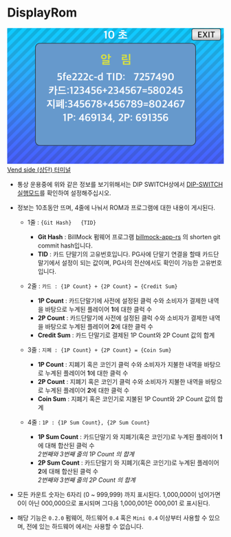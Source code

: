 <!--
SPDX-FileCopyrightText: © 2023 Jinwoo Park (pmnxis@gmail.com)

SPDX-License-Identifier: MIT OR Apache-2.0
-->

# DisplayRom

![display rom screen](./images/dip_switch_rom_disp_kokr.png) [Vend side (상단) 터미널](./port_vend_side.md#vend-side-quick-terminal)

- 통상 운용중에 위와 같은 정보를 보기위해서는 DIP SWITCH상에서 [DIP-SWITCH 실행모드](./dip_switch.md#실행모드---application-mode)를 확인하여 설정해주십시오.

- 정보는 10초동안 뜨며, 4줄에 나눠서 ROM과 프로그램에 대한 내용이 게시된다.
    - 1줄 : `{Git Hash}   {TID}`
        - **Git Hash** : BillMock 펌웨어 프로그램 [billmock-app-rs](https://github.com/pmnxis/billmock-app-rs) 의 shorten git commit hash입니다.
        - **TID** : 카드 단말기의 고유번호입니다. PG사에 단말기 연결을 할때 카드단말기에서 설정이 되는 값이며, PG사의 전산에서도 확인이 가능한 고유번호입니다.

    - 2줄 : `카드 : {1P Count} + {2P Count} = {Credit Sum}`
        - **1P Count** : 카드단말기에 사전에 설정된 클럭 수와 소비자가 결제한 내역을 바탕으로 누계된 플레이어 **1**에 대한 클럭 수 
        - **2P Count** : 카드단말기에 사전에 설정된 클럭 수와 소비자가 결제한 내역을 바탕으로 누계된 플레이어 **2**에 대한 클럭 수
        - **Credit Sum** : 카드 단말기로 결제된 1P Count와 2P Count 값의 합계

    - 3줄 : `지폐 : {1P Count} + {2P Count} = {Coin Sum}`
        - **1P Count** : 지폐기 혹은 코인기 클럭 수와 소비자가 지불한 내역을 바탕으로 누계된 플레이어 **1**에 대한 클럭 수 
        - **2P Count** : 지폐기 혹은 코인기 클럭 수와 소비자가 지불한 내역을 바탕으로 누계된 플레이어 **2**에 대한 클럭 수
        - **Coin Sum** : 지폐기 혹은 코인기로 지불된 1P Count와 2P Count 값의 합계

    - 4줄 : `1P : {1P Sum Count}, {2P Sum Count}`
        - **1P Sum Count** : 카드단말기 와 지폐기(혹은 코인기)로 누계된 플레이어 **1**에 대해 합산된 클럭 수</br>_2번째와 3번째 줄의 1P Count 의 합계_
        - **2P Sum Count** : 카드단말기 와 지폐기(혹은 코인기)로 누계된 플레이어 **2**에 대해 합산된 클럭 수</br>_2번째와 3번째 줄의 2P Count 의 합계_

- 모든 카운트 숫자는 6자리 (0 ~ 999,999) 까지 표시된다. 1,000,000이 넘어가면 0이 아닌 000,000으로 표시되며 그다음 1,000,001은 000,001 로 표시된다.

- 해당 기능은 `0.2.0` 펌웨어, 하드웨어 `0.4` 혹은 `Mini 0.4` 이상부터 사용할 수 있으며, 전에 있는 하드웨어 에서는 사용할 수 없습니다.
